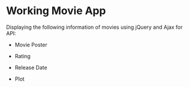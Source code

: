 # Working Movie App

Displaying the following information of movies using jQuery and Ajax for API:

- Movie Poster

- Rating

- Release Date

- Plot
